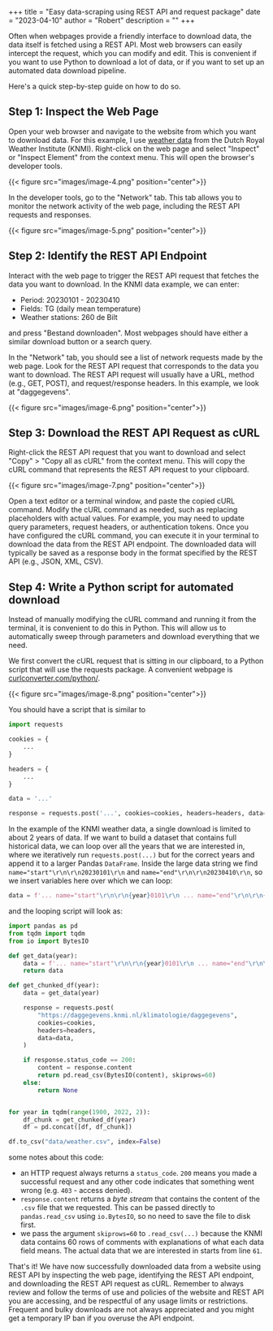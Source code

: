 +++
title = "Easy data-scraping using REST API and request package"
date = "2023-04-10"
author = "Robert"
description = ""
+++

Often when webpages provide a friendly interface to download data, the data itself is fetched using a REST API. Most web browsers can easily intercept the request, which you can modify and edit. This is convenient if you want to use Python to download a lot of data, or if you want to set up an automated data download pipeline.

Here's a quick step-by-step guide on how to do so.

## Step 1: Inspect the Web Page
Open your web browser and navigate to the website from which you want to download data. For this example, I use [weather data](https://daggegevens.knmi.nl/klimatologie/daggegevens) from the Dutch Royal Weather Institute (KNMI). 
Right-click on the web page and select "Inspect" or "Inspect Element" from the context menu. This will open the browser's developer tools.

{{< figure src="images/image-4.png" position="center">}}

In the developer tools, go to the "Network" tab. This tab allows you to monitor the network activity of the web page, including the REST API requests and responses. 

{{< figure src="images/image-5.png" position="center">}}

## Step 2: Identify the REST API Endpoint

Interact with the web page to trigger the REST API request that fetches the data you want to download. In the KNMI data example, we can enter:

- Period: 20230101 - 20230410
- Fields: TG (daily mean temperature)
- Weather stations: 260 de Bilt

and press "Bestand downloaden". Most webpages should have either a similar download button or a search query. 

In the "Network" tab, you should see a list of network requests made by the web page. Look for the REST API request that corresponds to the data you want to download. The REST API request will usually have a URL, method (e.g., GET, POST), and request/response headers. In this example, we look at "daggegevens".

{{< figure src="images/image-6.png" position="center">}}


## Step 3: Download the REST API Request as cURL

Right-click the REST API request that you want to download and select "Copy" > "Copy all as cURL" from the context menu. This will copy the cURL command that represents the REST API request to your clipboard.

{{< figure src="images/image-7.png" position="center">}}

Open a text editor or a terminal window, and paste the copied cURL command.
Modify the cURL command as needed, such as replacing placeholders with actual values. For example, you may need to update query parameters, request headers, or authentication tokens.
Once you have configured the cURL command, you can execute it in your terminal to download the data from the REST API endpoint. The downloaded data will typically be saved as a response body in the format specified by the REST API (e.g., JSON, XML, CSV).

## Step 4: Write a Python script for automated download

Instead of manually modifying the cURL command and running it from the terminal, it is convenient to do this in Python. This will allow us to automatically sweep through parameters and download everything that we need.

We first convert the cURL request that is sitting in our clipboard, to a Python script that will use the requests package. A convenient webpage is [curlconverter.com/python/](https://curlconverter.com/python/). 

{{< figure src="images/image-8.png" position="center">}}

You should have a script that is similar to

```python
import requests

cookies = {
    ...
}

headers = {
    ...
}

data = '...'

response = requests.post('...', cookies=cookies, headers=headers, data=data)
```

In the example of the KNMI weather data, a single download is limited to about 2 years of data. If we want to build a dataset that contains full historical data, we can loop over all the years that we are interested in, where we iteratively run `requests.post(...)` but for the correct years and append it to a larger Pandas `DataFrame`. Inside the large data string we find `name="start"\r\n\r\n20230101\r\n` and `name="end"\r\n\r\n20230410\r\n`, so we insert variables here over which we can loop:

```python
data = f'... name="start"\r\n\r\n{year}0101\r\n ... name="end"\r\n\r\n{year+2}1231\r\n ...'
```

and the looping script will look as:

```python
import pandas as pd
from tqdm import tqdm
from io import BytesIO

def get_data(year):
    data = f'... name="start"\r\n\r\n{year}0101\r\n ... name="end"\r\n\r\n{year+2}1231\r\n ...'
    return data

def get_chunked_df(year):
    data = get_data(year)

    response = requests.post(
        "https://daggegevens.knmi.nl/klimatologie/daggegevens",
        cookies=cookies,
        headers=headers,
        data=data,
    )

    if response.status_code == 200:
        content = response.content
        return pd.read_csv(BytesIO(content), skiprows=60)
    else:
        return None


for year in tqdm(range(1900, 2022, 2)):
    df_chunk = get_chunked_df(year)
    df = pd.concat([df, df_chunk])

df.to_csv("data/weather.csv", index=False)
```

some notes about this code:

- an HTTP request always returns a `status_code`. `200` means you made a successful request and any other code indicates that something went wrong (e.g. `403` - access denied).
- `response.content` returns a *byte stream* that contains the content of the `.csv` file that we requested. This can be passed directly to `pandas.read_csv` using `io.BytesIO`, so no need to save the file to disk first.
- we pass the argument `skiprows=60` to `.read_csv(...)` because the KNMI data contains 60 rows of comments with explanations of what each data field means. The actual data that we are interested in starts from line `61`. 

That's it! We have now successfully downloaded data from a website using REST API by inspecting the web page, identifying the REST API endpoint, and downloading the REST API request as cURL. Remember to always review and follow the terms of use and policies of the website and REST API you are accessing, and be respectful of any usage limits or restrictions. Frequent and bulky downloads are not always appreciated and you might get a temporary IP ban if you overuse the API endpoint. 
